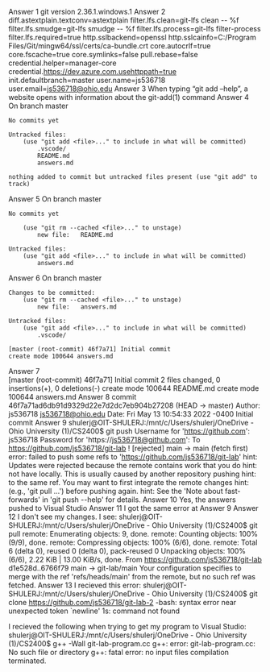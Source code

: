 Answer 1
    git version 2.36.1.windows.1
Answer 2
    diff.astextplain.textconv=astextplain
    filter.lfs.clean=git-lfs clean -- %f
    filter.lfs.smudge=git-lfs smudge -- %f
    filter.lfs.process=git-lfs filter-process
    filter.lfs.required=true
    http.sslbackend=openssl
    http.sslcainfo=C:/Program Files/Git/mingw64/ssl/certs/ca-bundle.crt
    core.autocrlf=true
    core.fscache=true
    core.symlinks=false
    pull.rebase=false
    credential.helper=manager-core
    credential.https://dev.azure.com.usehttppath=true
    init.defaultbranch=master
    user.name=js536718
    user.email=js536718@ohio.edu
Answer 3
        When typing “git add –help”, a website opens with information about the git-add(1) command
Answer 4        
        On branch master

    No commits yet

    Untracked files:
        (use "git add <file>..." to include in what will be committed)
            .vscode/
            README.md
            answers.md

    nothing added to commit but untracked files present (use "git add" to track)
Answer 5
       On branch master

    No commits yet

        (use "git rm --cached <file>..." to unstage)
            new file:   README.md

    Untracked files:
        (use "git add <file>..." to include in what will be committed)
            answers.md 
Answer 6
         On branch master

    Changes to be committed:
        (use "git rm --cached <file>..." to unstage)
            new file:   answers.md

    Untracked files:
        (use "git add <file>..." to include in what will be committed)
            .vscode/

    [master (root-commit) 46f7a71] Initial commit
    create mode 100644 answers.md  
Answer 7    
        [master (root-commit) 46f7a71] Initial commit
        2 files changed, 0 insertions(+), 0 deletions(-)
        create mode 100644 README.md
        create mode 100644 answers.md
Answer 8
    commit 46f7a71ad6db91d9329d22e7d2dc7eb904b27208 (HEAD -> master)
    Author: js536718 <js536718@ohio.edu>
    Date:   Fri May 13 10:54:33 2022 -0400
    Initial commit
Answer 9
    shulerj@OIT-SHULERJ:/mnt/c/Users/shulerj/OneDrive - Ohio University (1)/CS2400$ git push
    Username for 'https://github.com': js536718
    Password for 'https://js536718@github.com': 
    To https://github.com/js536718/git-lab
     ! [rejected]        main -> main (fetch first)
    error: failed to push some refs to 'https://github.com/js536718/git-lab'
    hint: Updates were rejected because the remote contains work that you do
    hint: not have locally. This is usually caused by another repository pushing
    hint: to the same ref. You may want to first integrate the remote changes
    hint: (e.g., 'git pull ...') before pushing again.
    hint: See the 'Note about fast-forwards' in 'git push --help' for details.
Answer 10
    Yes, the answers pushed to Visual Studio
Answer 11
    I got the same error at Answer 9
Answer 12
    I don't see my changes. I see:
    shulerj@OIT-SHULERJ:/mnt/c/Users/shulerj/OneDrive - Ohio University (1)/CS2400$ git pull
    remote: Enumerating objects: 9, done.
    remote: Counting objects: 100% (9/9), done.
    remote: Compressing objects: 100% (6/6), done.
    remote: Total 6 (delta 0), reused 0 (delta 0), pack-reused 0
    Unpacking objects: 100% (6/6), 2.22 KiB | 13.00 KiB/s, done.
    From https://github.com/js536718/git-lab
        d1e528d..6766f79  main       -> git-lab/main
    Your configuration specifies to merge with the ref 'refs/heads/main'
    from the remote, but no such ref was fetched.
Answer 13
    I recieved this error:
    shulerj@OIT-SHULERJ:/mnt/c/Users/shulerj/OneDrive - Ohio University (1)/CS2400$ git clone                    <https://github.com/js536718/git-lab-2>
    -bash: syntax error near unexpected token `newline'
    1s: command not found


I recieved the following when trying to get my program to Visual Studio: 
    shulerj@OIT-SHULERJ:/mnt/c/Users/shulerj/OneDrive - Ohio University (1)/CS2400$ g++ -Wall git-lab-program.cc
    g++: error: git-lab-program.cc: No such file or directory
    g++: fatal error: no input files
    compilation terminated.
